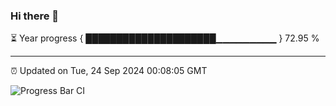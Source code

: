 ### Hi there 👋

⏳ Year progress { █████████████████████▁▁▁▁▁▁▁▁▁ } 72.95 %

---

⏰ Updated on Tue, 24 Sep 2024 00:08:05 GMT

![Progress Bar CI](https://github.com/EinsPommes/EinsPommes/blob/main/.github/workflows/main.yml)
